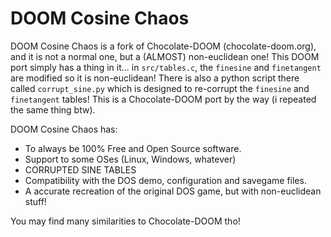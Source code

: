 # DOOM Cosine Chaos

DOOM Cosine Chaos is a fork of Chocolate-DOOM (chocolate-doom.org), and it is not a normal one, but a (ALMOST) non-euclidean one! This DOOM port simply has a thing in it... in `src/tables.c`, the `finesine` and `finetangent` are modified so it is non-euclidean! There is also a python script there called `corrupt_sine.py` which is designed to re-corrupt the `finesine` and `finetangent` tables!
This is a Chocolate-DOOM port by the way (i repeated the same thing btw).

DOOM Cosine Chaos has:

 * To always be 100% Free and Open Source software.
 * Support to some OSes (Linux, Windows, whatever)
 * CORRUPTED SINE TABLES
 * Compatibility with the DOS demo, configuration and savegame files.
 * A accurate recreation of the original DOS game, but with non-euclidean stuff!

You may find many similarities to Chocolate-DOOM tho!
